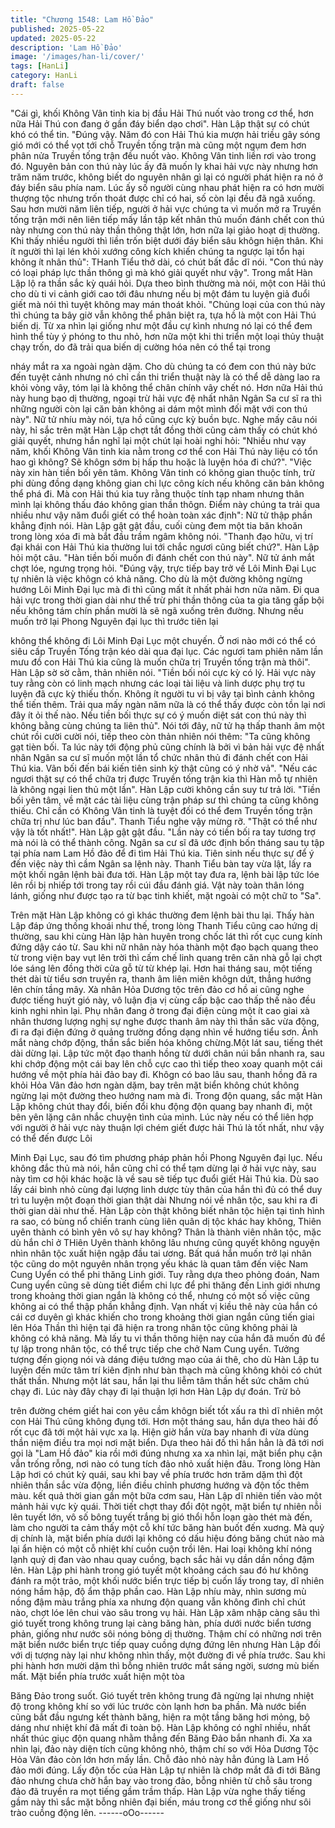 ```yaml
---
title: "Chương 1548: Lam Hồ Đảo"
published: 2025-05-22
updated: 2025-05-22
description: 'Lam Hồ Đảo'
image: '/images/han-li/cover/'
tags: [HanLi]
category: HanLi
draft: false
---
```


"Cái gì, khối Không Vân tinh kia bị đầu Hải Thú nuốt vào trong cơ
thể, hơn nữa Hải Thú con đang ở gần đáy biển dạo chơi". Hàn
Lập thật sự có chút khó có thể tin.
"Đúng vậy. Năm đó con Hải Thú kia mượn hải triều gây sóng gió
mới có thể vọt tới chỗ Truyền tống trận mà cũng một ngụm đem
hơn phân nửa Truyền tống trận đều nuốt vào. Không Vân tinh liền
rơi vào trong đó. Nguyên bản con thú này lúc ấy đã muốn ly khai
hải vực này nhưng hơn trăm năm trước, không biết do nguyên
nhân gì lại có người phát hiện ra nó ở đáy biển sâu phía nam.
Lúc ấy số người cùng nhau phát hiện ra có hơn mười thượng tộc
nhưng trốn thoát được chỉ có hai, số còn lại đều đã ngã xuống.
Sau hơn mười năm liên tiếp, người ở hải vực chúng ta vì muốn
mở ra Truyền tống trận mới nên liên tiếp mấy lần tập kết nhân thủ
muốn đánh chết con thú này nhưng con thú này thần thông thật
lớn, hơn nữa lại giảo hoạt dị thường. Khi thấy nhiều người thì liền
trốn biệt dưới đáy biển sâu khôgn hiện thân. Khi ít người thì lại lén
khỏi xướng công kích khiến chúng ta ngược lại tổn hại không ít
nhân thủ": THanh Tiểu thở dài, có chút bất đắc dĩ nói.
"Con thú này có loại pháp lực thần thông gì mà khó giải quyết như
vậy". Trong mắt Hàn Lập lộ ra thần sắc kỳ quái hỏi.
Dựa theo bình thường mà nói, một con Hải thú cho dù ti vi cảnh
giới cao tới đâu nhưng nếu bị một đám tu luyện giả đuổi giết mà
nói thì tuyệt không may mán thoát khỏi.
"Chủng loại của con thú này thì chúng ta bây giờ vẫn không thể
phân biệt ra, tựa hồ là một con Hải Thú biến dị. Từ xa nhìn lại
giống như một đầu cự kình nhưng nó lại có thể đem hình thể tùy ý
phóng to thu nhỏ, hơn nữa một khi thi triển một loại thủy thuật
chạy trốn, do đã trải qua biến dị cường hóa nên có thể tại trong

nháy mắt ra xa ngoài ngàn dặm.
Cho dù chúng ta có đem con thú này bức đến tuyệt cảnh nhưng
nó chỉ cần thi triển thuật này là có thể dễ dàng lao ra khỏi vòng
vây, tóm lại là không thể chân chính vây chết nó. Hơn nữa Hải thú
này hung bạo dị thường, ngoại trừ hải vực đệ nhất nhân Ngân Sa
cư sĩ ra thì những người còn lại căn bản không ai dám một mình
đối mặt với con thú này". Nữ tử nhíu mày nói, tựa hồ cũng cực kỳ
buồn bực.
Nghe mấy câu nói này, hỉ sắc trên mặt Hàn Lập chợt tắt đồng thời
cũng cảm thấy có chút khó giải quyết, nhưng hắn nghĩ lại một
chút lại hoài nghi hỏi: "Nhiều như vạy năm, khối Không Vân tinh
kia nằm trong cơ thể con Hải Thú này liệu có tổn hao gì không?
Sẽ khôgn sớm bị hấp thu hoặc là luyện hóa đi chứ?".
"Việc này xin hàn tiền bối yên tâm. Không Vân tinh có không gian
thuộc tính, trừ phi dùng đồng dạng không gian chi lực công kích
nếu không căn bản không thể phá đi. Mà con Hải thú kia tuy rằng
thuộc tính tạp nham nhưng thân mình lại không thấu đáo không
gian thần thôgn. Điểm này chúng ta trải qua nhiều như vậy năm
đuổi giết có thể hoàn toàn xác định": Nữ tử thập phần khẳng định
nói.
Hàn Lập gật gật đầu, cuối cùng đem một tia băn khoăn trong lòng
xóa đi mà bắt đầu trầm ngâm không nói. "Thanh đạo hữu, vị trí
đại khái con Hải Thú kia thường lui tới chắc ngươi cũng biết
chứ?". Hàn Lập hỏi một câu.
"Hàn tiền bối muốn đi đánh chết con thú này". Nữ tử ánh mắt chợt
lóe, ngưng trọng hỏi.
"Đúng vậy, trực tiếp bay trở về Lôi Minh Đại Lục tự nhiên là việc
khôgn có khả năng. Cho dù là một đường không ngừng hướng Lôi
Minh Đại lục mà đi thì cũng mất ít nhất phải hơn nửa năm. Đi qua
hải vực trong thời gian dài như thế trừ phi thần thông của ta gia
tăng gấp bội nếu không tám chín phần mười là sẽ ngã xuống trên
đường.
Nhưng nếu muốn trở lại Phong Nguyên đại lục thì trước tiên lại

không thể không đi Lôi Minh Đại Lục một chuyến. Ở nơi nào mới
có thể có siêu cấp Truyền Tống trận kéo dài qua đại lục. Các
ngươi tam phiên năm lần mưu đồ con Hải Thú kia cũng là muốn
chữa trị Truyền tống trận mà thôi". Hàn Lập sờ sờ cằm, thản
nhiên nói.
"Tiền bối nói cực kỳ có lý. Hải vực này tuy rằng còn có linh mạch
nhưng các loại tài liệu và linh dược phụ trợ tu luyện đã cực kỳ
thiếu thốn. Không ít người tu vi bị vây tại bình cảnh không thể tiến
thêm. Trải qua mấy ngàn năm nữa là có thể thấy được còn tồn lại
nơi đây ít ỏi thế nào.
Nếu tiền bối thực sự có ý muốn diệt sát con thú này thì không
bằng cùng chúng ta liên thủ". Nói tới đây, nữ tử hạ thấp thanh âm
một chút rồi cười cười nói, tiếp theo còn thản nhiên nói thêm: "Ta
cũng không gạt tièn bối. Ta lúc này tới động phủ cũng chính là bởi
vì bản hải vực đệ nhất nhân Ngân sa cư sĩ muốn một lần tổ chức
nhân thủ đi đánh chết con Hải Thú kia. Vãn bối đến bái kiến tiên
sinh kỳ thật cũng có ý nhờ vả".
"Nếu các ngươi thật sự có thể chữa trị được Truyền tống trận kia
thì Hàn mỗ tự nhiên là không ngại lien thủ một lần". Hàn Lập cười
không cần suy tư trả lời.
"Tiền bối yên tâm, về mặt các tài liệu cùng trận pháp sư thì chúng
ta cũng không thiếu. Chỉ cần có Không Vân tinh là tuyệt đối có thể
đem Truyền tống trận chữa trị như lúc ban đầu". Thanh Tiểu nghe
vậy mừng rỡ.
"Thật có thể như vậy là tốt nhất!". Hàn Lập gật gật đầu.
"Lần này có tiền bối ra tay tương trợ mà nói là có thể thành công.
Ngân sa cư sĩ đã ước định bốn tháng sau tụ tập tại phía nam Lam
Hồ đảo để đi tìm Hải Thú kia. Tiên sinh nếu thực sự để ý đến việc
này thì cầm Ngân sa lệnh này. Thanh Tiểu bàn tay vừa lật, lấy ra
một khối ngân lệnh bài đưa tới.
Hàn Lập một tay đưa ra, lệnh bài lập tức lóe lên rồi bị nhiếp tới
trong tay rồi cúi đầu đánh giá. Vật này toàn thân lóng lánh, giống
như được tạo ra từ bạc tinh khiết, mặt ngoài có một chữ to "Sa".

Trên mặt Hàn Lập không có gì khác thường đem lệnh bài thu lại.
Thấy hàn Lập đáp ứng thống khoái như thế, trong lòng Thanh
Tiểu cũng cao hứng dị thường, sau khi cùng Hàn lập hàn huyên
trong chốc lát thì rốt cục cung kính đứng dậy cáo từ.
Sau khi nữ nhân này hóa thành một đạo bạch quang theo từ trong
viện bay vụt lên trời thì cấm chế linh quang trên căn nhà gỗ lại
chợt lóe sáng lên đồng thời cửa gỗ từ từ khép lại.
Hơn hai tháng sau, một tiếng thét dài từ tiểu sơn truyền ra, thanh
âm liên miên khôgn dứt, thẳng hướng lên chín tầng mây.
Xà nhân Hỏa Dương tộc trên đảo cơ hồ ai cũng nghe được tiếng
huýt gió này, vô luận địa vị cùng cấp bậc cao thấp thế nào đều
kinh nghi nhìn lại.
Phụ nhân đang ở trong đại điện cùng một ít cao giai xà nhân
thương lượng nghị sự nghe được thanh âm này thì thần săc vừa
động, đi ra đại điện đứng ở quảng trường đồng dạng nhìn về
hướng tiểu sơn.
Ánh mắt nàng chớp động, thần sắc biến hóa không chừng.Một lát
sau, tiếng thét dài dừng lại.
Lập tức một đạo thanh hồng từ dưới chân núi bắn nhanh ra, sau
khi chớp động một cái bay lên chỗ cực cao thì tiếp theo xoay
quanh một cái hướng về một phía hải đảo bay đi.
Khôgn có bao lâu sau, thanh hồng đã ra khỏi Hỏa Vân đảo hơn
ngàn dặm, bay trên mặt biển không chút không ngừng lại một
đường theo hướng nam mà đi.
Trong độn quang, sắc mặt Hàn Lập không chút thay đổi, biến đổi
khu động độn quang bay nhanh đi, một bên yên lặng cân nhắc
chuyện tình của mình.
Lúc này nếu có thể liên hợp với người ở hải vực này thuận lợi
chém giết được hải Thú là tốt nhất, như vậy có thể đến được Lôi

Minh Đại Lục, sau đó tìm phương pháp phản hồi Phong Nguyên
đại lục.
Nếu không đắc thủ mà nói, hắn cũng chỉ có thể tạm dừng lại ở hải
vực này, sau này tìm cơ hội khác hoặc là về sau sẽ tiếp tục đuổi
giết Hải Thú kia.
Dù sao lấy cái bình nhỏ cùng đại lượng linh dược tùy thân của
hắn thì đủ có thể duy trì tu luyện một đoạn thời gian thật dài
Nhưng nói về nhân tộc, sau khi ra đi thời gian dài như thế. Hàn
Lập còn thật không biết nhân tộc hiện tại tình hình ra sao, có bùng
nổ chiến tranh cùng liên quân dị tộc khác hay không, Thiên uyên
thành có bình yên vô sự hay không?
Thân là thành viên nhân tộc, mặc dù hắn chỉ ở THiên Uyên thành
không lâu nhưng cũng quyết không nguyện nhìn nhân tộc xuất
hiện ngập đầu tai ương. Bất quá hắn muốn trở lại nhân tộc cũng
do một nguyên nhân trọng yếu khác là quan tâm đến việc Nam
Cung Uyển có thể phi thăng Linh giới.
Tuy rằng dựa theo phỏng đoán, Nam Cung uyển cũng sẽ dùng tiết
điểm chi lực để phi thăng đến Linh giới nhưng trong khoảng thời
gian ngắn là không có thể, nhưng có một số việc cũng không ai có
thể thập phần khẳng định.
Vạn nhất vị kiều thê này của hắn có cái cơ duyên gì khác khiến
cho trong khoảng thời gian ngắn cũng tiến giai lên Hóa Thần thì
hiện tại đã hiện ra trong nhân tộc cũng không phải là không có
khả năng.
Mà lấy tu vi thần thông hiện nay của hắn đã muốn đủ để tự lập
trong nhân tộc, có thể trực tiếp che chở Nam Cung uyển. Tưởng
tượng đến giọng nói và dáng điệu tướng mạo của ái thê, cho dù
Hàn Lập tu luyện đến mức tâm trí kiên định như bàn thạch mà
cũng không khỏi có chút thất thần.
Nhưng một lát sau, hắn lại thu liễm tâm thần hết sức chăm chú
chạy đi.
Lúc này đây chạy đi lại thuận lợi hơn Hàn Lập dự đoán. Trừ bỏ

trên đường chém giết hai con yêu cầm khôgn biết tốt xấu ra thì dĩ
nhiên một con Hải Thú cũng không đụng tới. Hơn một tháng sau,
hắn dựa theo hải đồ rốt cục đã tới một hải vực xa lạ.
Hiện giờ hắn vừa bay nhanh đi vừa dùng thần niệm điều tra mọi
nơi mặt biển. Dựa theo hải đồ thì hắn hẳn là đã tới nơi gọi là "Lam
Hồ đảo" kia rồi mới đúng nhưng xa xa nhìn lại, mặt biển phụ cận
vẫn trống rỗng, nơi nào có tung tích đảo nhỏ xuất hiện đâu.
Trong lòng Hàn Lập hơi có chút kỳ quái, sau khi bay về phía trước
hơn trăm dặm thì đột nhiên thần sắc vừa động, liền điều chỉnh
phương hướng và độn tốc thêm màu.
kết quả thời gian gần một bữa cơm sau, Hàn Lập dĩ nhiên tiến
vào một mảnh hải vực kỳ quái. Thời tiết chợt thay đổi đột ngột,
mặt biển tự nhiên nỗi lên tuyết lớn, vô số bông tuyết trắng bị gió
thổi hỗn loạn gào thét mà đến, làm cho người ta cảm thấy một cỗ
khí tức băng hàn buốt đến xuơng.
Mà quỷ dị chính là, mặt biển phía dưới lại không có dấu hiệu đóng
băng chút nào mà lại ẩn hiện có một cỗ nhiệt khí cuồn cuộn trồi
lên. Hai loại không khí nóng lạnh quỷ dị đan vào nhau quay
cuồng, bạch sắc hải vụ dần dần nồng đậm lên.
Hàn Lập phi hành trong gió tuyết một khoảng cách sau đó hư
không đánh ra một trảo, một khối nước biển trực tiếp bị cuốn lấy
trong tay, dĩ nhiên nóng hầm hập, độ ẩm thập phần cao.
Hàn Lập nhíu mày, nhìn sương mù nồng đậm màu trắng phía xa
nhưng độn quang vẫn không đình chỉ chút nào, chợt lóe lên chui
vào sâu trong vụ hải. Hàn Lập xâm nhập càng sâu thì gió tuyết
trong không trung lại càng băng hàn, phía dưới nước biển tương
phản, giống như nước sôi nóng bỏng dị thường.
Thậm chí có những nơi trên mặt biển nước biển trực tiếp quay
cuồng dựng đứng lên nhưng Hàn Lập đối với dị tượng này lại như
không nhìn thấy, một đường đi về phía trước.
Sau khi phi hành hơn mười dặm thì bỗng nhiên trước mắt sáng
ngời, sương mù biến mất. Mặt biển phía trước xuất hiện một tòa

Băng Đảo trong suốt.
Gió tuyết trên không trung đã ngừng lại nhưng nhiệt độ trong
không khí so với lúc trước còn lạnh hơn ba phần. Mà nước biển
cũng bắt đầu ngưng kết thành băng, hiện ra một tầng băng hơi
mỏng, bộ dáng như nhiệt khí đã mất đi toàn bộ.
Hàn Lập không có nghĩ nhiều, nhất nhất thúc giục độn quang
nhằm thẳng đến Băng Đảo bắn nhanh đi.
Xa xa nhìn lại, đảo này diện tích cũng không nhỏ, thậm chí so với
Hỏa Dương Tộc Hỏa Vân đảo còn lớn hơn mấy lần. Chỗ đảo nhỏ
này hẳn đúng là Lam Hồ đảo mới đúng.
Lấy độn tốc của Hàn Lập tự nhiên là chớp mắt đã đi tới Băng đảo
nhưng chưa chờ hắn bay vào trong đảo, bỗng nhiên từ chỗ sâu
trong đảo đã truyền ra mọt tiếng gầm trầm thấp.
Hàn Lập vừa nghe thấy tiếng gầm này thì sắc mặt bỗng nhiên đại
biến, máu trong cơ thể giống như sôi trào cuồng động lên.
------oOo------
